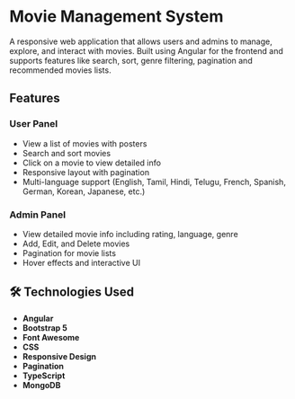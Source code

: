 #  Movie Management System

A responsive web application that allows users and admins to manage, explore, and interact with movies. Built using Angular for the frontend and supports features like search, sort, genre filtering, pagination and recommended movies lists.

## Features

### User Panel
- View a list of movies with posters
- Search and sort movies
- Click on a movie to view detailed info
- Responsive layout with pagination
- Multi-language support (English, Tamil, Hindi, Telugu, French, Spanish, German, Korean, Japanese, etc.)

### Admin Panel
- View detailed movie info including rating, language, genre
- Add, Edit, and Delete movies
- Pagination for movie lists
- Hover effects and interactive UI

## 🛠️ Technologies Used

- **Angular**
- **Bootstrap 5**
- **Font Awesome**
- **CSS**
- **Responsive Design**
- **Pagination**
- **TypeScript**
- **MongoDB**

